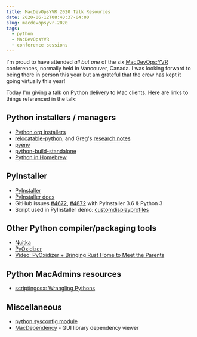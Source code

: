 ```yaml
---
title: MacDevOpsYVR 2020 Talk Resources
date: 2020-06-12T08:40:37-04:00
slug: macdevopsyvr-2020
tags:
  - python
  - MacDevOpsYVR
  - conference sessions
---
```


I'm proud to have attended _all but one_ of the six [MacDevOps:YVR](https://mdoyvr.com/) conferences, normally held in Vancouver, Canada. I was looking forward to being there in person this year but am grateful that the crew has kept it going virtually this year!

Today I'm giving a talk on Python delivery to Mac clients. Here are links to things referenced in the talk:

## Python installers / managers

* [Python.org installers](https://www.python.org/downloads/)
* [relocatable-python](https://github.com/gregneagle/relocatable-python), and Greg's [research notes](https://github.com/gregneagle/relocatable-python/blob/master/research_notes.txt)
* [pyenv](https://github.com/pyenv/pyenv)
* [python-build-standalone](https://github.com/indygreg/python-build-standalone)
* [Python in Homebrew](https://docs.brew.sh/Homebrew-and-Python)

## PyInstaller

* [PyInstaller](https://www.pyinstaller.org/)
* [PyInstaller docs](https://pyinstaller.readthedocs.io/en/stable/)
* GitHub issues [#4672](https://github.com/pyinstaller/pyinstaller/issues/4672), [#4872](https://github.com/pyinstaller/pyinstaller/issues/4872) with PyInstaller 3.6 & Python 3
* Script used in PyInstaller demo: [customdisplayprofiles](https://github.com/timsutton/customdisplayprofiles)

## Other Python compiler/packaging tools

* [Nuitka](http://nuitka.net/)
* [PyOxidizer](https://github.com/indygreg/PyOxidizer)
* [Video: PyOxidizer + Bringing Rust Home to Meet the Parents](https://www.youtube.com/watch?v=uHm939mXefs)

## Python MacAdmins resources

* [scriptingosx: Wrangling Pythons](https://scriptingosx.com/2020/02/wrangling-pythons/)


## Miscellaneous

* [python sysconfig module](https://docs.python.org/3/library/sysconfig.html)
* [MacDependency](https://github.com/kwin/macdependency) - GUI library dependency viewer
